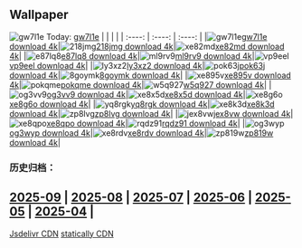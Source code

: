 ## Wallpaper
![gw7l1e](https://w.wallhaven.cc/full/gw/wallhaven-gw7l1e.jpg) Today: [gw7l1e](https://th.wallhaven.cc/small/gw/gw7l1e.jpg)
|      |      |      |
| :----: | :----: | :----: |
|![gw7l1e](https://th.wallhaven.cc/small/gw/gw7l1e.jpg)[gw7l1e download 4k](https://wallhaven.cc/w/gw7l1e)|![218jmg](https://th.wallhaven.cc/small/21/218jmg.jpg)[218jmg download 4k](https://wallhaven.cc/w/218jmg)|![xe82md](https://th.wallhaven.cc/small/xe/xe82md.jpg)[xe82md download 4k](https://wallhaven.cc/w/xe82md)|
|![e87lq8](https://th.wallhaven.cc/small/e8/e87lq8.jpg)[e87lq8 download 4k](https://wallhaven.cc/w/e87lq8)|![ml9rv9](https://th.wallhaven.cc/small/ml/ml9rv9.jpg)[ml9rv9 download 4k](https://wallhaven.cc/w/ml9rv9)|![vp9eel](https://th.wallhaven.cc/small/vp/vp9eel.jpg)[vp9eel download 4k](https://wallhaven.cc/w/vp9eel)|
|![ly3xz2](https://th.wallhaven.cc/small/ly/ly3xz2.jpg)[ly3xz2 download 4k](https://wallhaven.cc/w/ly3xz2)|![pok63j](https://th.wallhaven.cc/small/po/pok63j.jpg)[pok63j download 4k](https://wallhaven.cc/w/pok63j)|![8goymk](https://th.wallhaven.cc/small/8g/8goymk.jpg)[8goymk download 4k](https://wallhaven.cc/w/8goymk)|
|![xe895v](https://th.wallhaven.cc/small/xe/xe895v.jpg)[xe895v download 4k](https://wallhaven.cc/w/xe895v)|![pokqme](https://th.wallhaven.cc/small/po/pokqme.jpg)[pokqme download 4k](https://wallhaven.cc/w/pokqme)|![w5q927](https://th.wallhaven.cc/small/w5/w5q927.jpg)[w5q927 download 4k](https://wallhaven.cc/w/w5q927)|
|![og3vv9](https://th.wallhaven.cc/small/og/og3vv9.jpg)[og3vv9 download 4k](https://wallhaven.cc/w/og3vv9)|![xe8x5d](https://th.wallhaven.cc/small/xe/xe8x5d.jpg)[xe8x5d download 4k](https://wallhaven.cc/w/xe8x5d)|![xe8g6o](https://th.wallhaven.cc/small/xe/xe8g6o.jpg)[xe8g6o download 4k](https://wallhaven.cc/w/xe8g6o)|
|![yq8rgk](https://th.wallhaven.cc/small/yq/yq8rgk.jpg)[yq8rgk download 4k](https://wallhaven.cc/w/yq8rgk)|![xe8k3d](https://th.wallhaven.cc/small/xe/xe8k3d.jpg)[xe8k3d download 4k](https://wallhaven.cc/w/xe8k3d)|![zp8lvg](https://th.wallhaven.cc/small/zp/zp8lvg.jpg)[zp8lvg download 4k](https://wallhaven.cc/w/zp8lvg)|
|![jex8vw](https://th.wallhaven.cc/small/je/jex8vw.jpg)[jex8vw download 4k](https://wallhaven.cc/w/jex8vw)|![xe8qpo](https://th.wallhaven.cc/small/xe/xe8qpo.jpg)[xe8qpo download 4k](https://wallhaven.cc/w/xe8qpo)|![rqdz91](https://th.wallhaven.cc/small/rq/rqdz91.jpg)[rqdz91 download 4k](https://wallhaven.cc/w/rqdz91)|
|![og3wyp](https://th.wallhaven.cc/small/og/og3wyp.jpg)[og3wyp download 4k](https://wallhaven.cc/w/og3wyp)|![xe8rdv](https://th.wallhaven.cc/small/xe/xe8rdv.jpg)[xe8rdv download 4k](https://wallhaven.cc/w/xe8rdv)|![zp819w](https://th.wallhaven.cc/small/zp/zp819w.jpg)[zp819w download 4k](https://wallhaven.cc/w/zp819w)|

### 历史归档：
[2025-09](https://github.com/april-projects/april-wallpaper/tree/main/picture/2025-09/) | [2025-08](https://github.com/april-projects/april-wallpaper/tree/main/picture/2025-08/) | [2025-07](https://github.com/april-projects/april-wallpaper/tree/main/picture/2025-07/) | [2025-06](https://github.com/april-projects/april-wallpaper/tree/main/picture/2025-06/) | [2025-05](https://github.com/april-projects/april-wallpaper/tree/main/picture/2025-05/) | [2025-04](https://github.com/april-projects/april-wallpaper/tree/main/picture/2025-04/) | 
---
[Jsdelivr CDN](https://cdn.jsdelivr.net/gh/april-projects/april-wallpaper/api.json)
[statically CDN](https://cdn.statically.io/gh/april-projects/april-wallpaper/main/api.json)